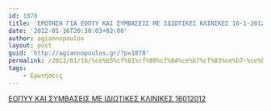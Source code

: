 ```yaml
---
id: 1878
title: 'ΕΡΩΤΗΣΗ ΓΙΑ ΕΟΠΥΥ ΚΑΙ ΣΥΜΒΑΣΕΙΣ ΜΕ ΙΔΙΩΤΙΚΕΣ ΚΛΙΝΙΚΕΣ 16-1-2012'
date: '2012-01-16T20:30:03+02:00'
author: agiannopoulos
layout: post
guid: 'http://agiannopoulos.gr/?p=1878'
permalink: /2012/01/16/%ce%b5%cf%81%cf%89%cf%84%ce%b7%cf%83%ce%b7-%ce%b3%ce%b9%ce%b1-%ce%b5%ce%bf%cf%80%cf%85%cf%85-%ce%ba%ce%b1%ce%b9-%cf%83%cf%85%ce%bc%ce%b2%ce%b1%cf%83%ce%b5%ce%b9%cf%83-%ce%bc%ce%b5-%ce%b9%ce%b4%ce%b9/
tags:
    - Ερωτήσεις
---
```


[ΕΟΠΥΥ ΚΑΙ ΣΥΜΒΑΣΕΙΣ ΜΕ ΙΔΙΩΤΙΚΕΣ ΚΛΙΝΙΚΕΣ 16012012](/wp-content/uploads/2012/04/ceb5cebfcf80cf85cf85-cebaceb1ceb9-cf83cf85cebcceb2ceb1cf83ceb5ceb9cf83-cebcceb5-ceb9ceb4ceb9cf89cf84ceb9cebaceb5cf83-cebacebbceb9cebd.doc)